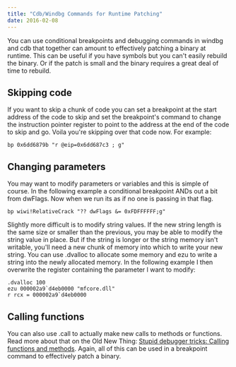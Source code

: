 ```yaml
---
title: "Cdb/Windbg Commands for Runtime Patching"
date: 2016-02-08
---
```

<div xmlns="http://www.w3.org/1999/xhtml"><div><p>
    You can use conditional breakpoints and debugging commands in windbg and cdb that together can amount to effectively patching a binary at runtime. This can be useful if you have symbols but you
    can't easily rebuild the binary. Or if the patch is small and the binary requires a great deal of time to rebuild.
  </p><h2>
    Skipping code
  </h2><p>
    If you want to skip a chunk of code you can set a breakpoint at the start address of the code to skip and set the breakpoint's command to change the instruction pointer register to point to the
    address at the end of the code to skip and go. Voila you're skipping over that code now. For example:
  </p><pre><code>bp 0x6dd6879b "r @eip=0x6dd687c3 ; g"</code></pre><h2>
    Changing parameters
  </h2><p>
    You may want to modify parameters or variables and this is simple of course. In the following example a conditional breakpoint ANDs out a bit from dwFlags. Now when we run its as if no one is
    passing in that flag.
  </p><pre><code>bp wiwi!RelativeCrack "?? dwFlags &amp;= 0xFDFFFFFF;g"</code></pre><p>
    Slightly more difficult is to modify string values. If the new string length is the same size or smaller than the previous, you may be able to modify the string value in place. But if the string
    is longer or the string memory isn't writable, you'll need a new chunk of memory into which to write your new string. You can use .dvalloc to allocate some memory and ezu to write a string into
    the newly allocated memory. In the following example I then overwrite the register containing the parameter I want to modify:
  </p><pre><code>.dvalloc 100<br />ezu 000002a9`d4eb0000 "mfcore.dll"<br />r rcx = 000002a9`d4eb0000</code></pre><h2>
    Calling functions
  </h2><p>
    You can also use .call to actually make new calls to methods or functions. Read more about that on the Old New Thing: <a href="https://blogs.msdn.microsoft.com/oldnewthing/20070427-00/?p=27083/">Stupid debugger tricks: Calling functions and methods</a>. Again, all of this can be used in a breakpoint command to
    effectively patch a binary.
  </p></div></div>

